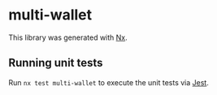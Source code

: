 # multi-wallet

This library was generated with [Nx](https://nx.dev).

## Running unit tests

Run `nx test multi-wallet` to execute the unit tests via [Jest](https://jestjs.io).
